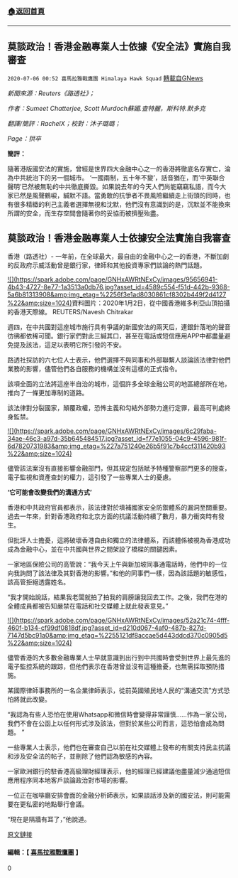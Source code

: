 ###  [:house:返回首頁](https://github.com/ourhimalayas/txt)
---

## 莫談政治！香港金融專業人士依據《安全法》實施自我審查
`2020-07-06 00:52 喜馬拉雅戰鷹團 Himalaya Hawk Squad` [轉載自GNews](https://gnews.org/zh-hant/255201/)

*新聞來源：Reuters《路透社》；*

*作者：Sumeet Chatterjee, Scott Murdoch蘇媚.查特麗，斯科特.默多克*

*翻譯/簡評：RachelX；校對：沐子璐璐；*

*Page：拱卒*

**簡評：**

隨著港版國安法的實施，曾經是世界四大金融中心之一的香港將徹底名存實亡，淪為中共統治下的另一個城市。 ‘一國兩制，五十年不變’，話音猶在，而’中英聯合聲明’已然被無恥的中共徹底撕毀。如果說去年的今天人們尚能竊竊私語，而今大家已然是風聲鶴唳，緘默不語。當勇敢的抗爭者不畏風險繼續走上街頭的同時，也有很多精緻的利己主義者選擇無視和沈默，他們沒有意識到的是，沉默並不能換來所謂的安全，而生存空間會隨著你的妥協而被擠壓殆盡。

##  **莫談政治！香港金融專業人士依據安全法實施自我審查** 

香港（路透社）- 一年前，在全球最大，最自由的金融中心之一的香港，不斷加劇的反政府示威活動曾是銀行家，律師和其他投資專家們談論的熱門話題。

[!\[\](https://spark.adobe.com/page/GNHxAWRtNExCy/images/95656941-4b43-4727-8e77-1a3513a0db76.jpg?asset_id=4589c554-f51d-442b-9368-5a6b81313908&amp;img_etag=%2256f3e1ad8030861cf8302b449f2d4127%22&amp;size=1024)](https://spark.adobe.com/page/GNHxAWRtNExCy/images/95656941-4b43-4727-8e77-1a3513a0db76.jpg?asset_id=4589c554-f51d-442b-9368-5a6b81313908&amp;img_etag=%2256f3e1ad8030861cf8302b449f2d4127%22&amp;size=1024)資料圖片：2020年1月2日，從中國香港維多利亞山頂拍攝的香港天際線。 REUTERS/Navesh Chitrakar

週四，在中共國對這座城市施行具有爭議的新國安法的兩天后，連銀針落地的聲音彷彿都依稀可聞。銀行家們對此三緘其口，甚至在電話或短信應用APP中都盡量避免提及該法，這足以表明它所引發的不安。

路透社採訪的六七位人士表示，他們選擇不與同事和外部聯繫人談論該法律對他們業務的影響，儘管他們各自服務的機構並沒有這樣的正式指令。

該項全面的立法將這座半自治的城市，這個許多全球金融公司的地區總部所在地，推向了一條更加專制的道路。

該法律對分裂國家，顛覆政權，恐怖主義和勾結外部勢力進行定罪，最高可判處終身監禁。

[!\[\](https://spark.adobe.com/page/GNHxAWRtNExCy/images/6c29faba-34ae-46c3-a97d-35b645484517.jpg?asset_id=f77e1055-04c9-4596-981f-6d7820731983&amp;img_etag=%227a751240e26b5f91c7b4ccf311420b93%22&amp;size=1024)](https://spark.adobe.com/page/GNHxAWRtNExCy/images/6c29faba-34ae-46c3-a97d-35b645484517.jpg?asset_id=f77e1055-04c9-4596-981f-6d7820731983&amp;img_etag=%227a751240e26b5f91c7b4ccf311420b93%22&amp;size=1024)

儘管該法案沒有直接影響金融部門，但其規定包括賦予特種警察部門更多的搜查，電子監視和資產查封的權力，這引發了一些專業人士的憂慮。

**‘它可能會改變我們的溝通方式’**

香港和中共政府官員都表示，該法律對於填補國家安全防禦體系的漏洞至關重要。過去一年來，針對香港政府和北京方面的抗議活動持續了數月，暴力衝突時有發生。

但批評人士擔憂，這將破壞香港自由和獨立的法律體系，而該體係被視為香港成功成為金融中心，並在中共國與世界之間架設了橋樑的關鍵因素。

一家地區保險公司的高管說：“我今天上午與新加坡同事通電話時，他們中的一位向我詢問了該法律及其對香港的影響。”和他的同事們一樣，因為該話題的敏感性，該高管拒絕透露姓名。

“我才開始說話，結果我老闆就拍了拍我的肩膀讓我回去工作。之後，我們在港的全體成員都被告知嚴禁在電話和社交媒體上就此發表意見。”

[!\[\](https://spark.adobe.com/page/GNHxAWRtNExCy/images/52a21c74-4fff-460f-b134-cf99df0818df.jpg?asset_id=d210d067-4af0-487b-827d-7147d5bc91a0&amp;img_etag=%2255121df8accae5d443ddcd370c0905d5%22&amp;size=1024)](https://spark.adobe.com/page/GNHxAWRtNExCy/images/52a21c74-4fff-460f-b134-cf99df0818df.jpg?asset_id=d210d067-4af0-487b-827d-7147d5bc91a0&amp;img_etag=%2255121df8accae5d443ddcd370c0905d5%22&amp;size=1024)

儘管香港的大多數金融專業人士早就意識到出行到中共國時會受到世界上最先進的電子監控系統的跟踪，但他們表示在香港曾並沒有這種擔憂，也無需採取預防措施。

某國際律師事務所的一名企業律師表示，從前英國殖民地人民的“溝通交流”方式恐怕將就此改變。

“我認為有些人恐怕在使用Whatsapp和微信時會變得非常謹慎……作為一家公司，我們不會在公函上以任何形式涉及該法，但對於某些公司而言，這恐怕會成為問題。 ”

一些專業人士表示，他們也在審查自己以前在社交媒體上發布的有關支持民主抗議和涉及安全法的帖子，並刪除了他們認為敏感的內容。

一家歐洲銀行的駐香港高級理財經理表示，他的經理已經建議他盡量減少通過短信應用程序同本地客戶談論政治對市場的影響。

一位正在咖啡廳安排會面的金融分析師表示，如果談話涉及新的國安法，則可能需要在更私密的地點舉行會議。

“現在是隔牆有耳了，”他說道。

[原文鏈接](https://uk.reuters.com/article/us-hongkong-protests-financial/no-politics-please-hong-kong-finance-professionals-impose-self-censorship-after-security-law-idUKKBN2431EM)

#### 編輯：【 [喜馬拉雅戰鷹團](https://spark.adobe.com/page/GNHxAWRtNExCy/) 】 



0
